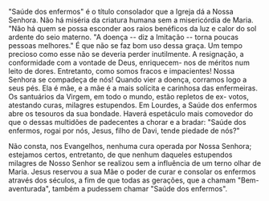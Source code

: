
"Saúde dos enfermos" é o título consolador que a Igreja dá a Nossa Senhora. Não há miséria da criatura humana sem a misericórdia de Maria. "Não há quem se possa esconder aos raios benéficos da luz e calor do sol ardente do seio materno. "A doença -- diz a Imitação -- torna poucas pessoas melhores." É que não se faz bom uso dessa graça. Um tempo precioso como esse não se deveria perder inutilmente. A resignação, a conformidade com a vontade de Deus, enriquecem- nos de méritos num leito de dores. Entretanto, como somos fracos e impacientes! Nossa Senhora se compadeça de nós! Quando vier a doença, corramos logo a seus pés. Ela é mãe, e a mãe é a mais solícita e carinhosa das enfermeiras. Os santuários da Virgem, em todo o mundo, estão repletos de ex- votos, atestando curas, milagres estupendos. Em Lourdes, a Saúde dos enfermos abre os tesouros da sua bondade. Haverá espetáculo mais comovedor do que o dessas multidões de padecentes a chorar e a bradar: "Saúde dos enfermos, rogai por nós, Jesus, filho de Davi, tende piedade de nós?"

Não consta, nos Evangelhos, nenhuma cura operada por Nossa Senhora; estejamos certos, entretanto, de que nenhum daqueles estupendos milagres de Nosso Senhor se realizou sem a influência de um terno olhar de Maria. Jesus reservou a sua Mãe o poder de curar e consolar os enfermos através dos séculos, a fim de que todas as gerações, que a chamam "Bem-aventurada", também a pudessem chamar "Saúde dos enfermos".

